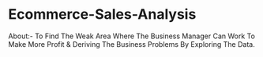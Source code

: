 # Ecommerce-Sales-Analysis

 About:- To Find The Weak Area Where The Business Manager Can Work To Make More Profit & Deriving The Business Problems By Exploring The Data. 
